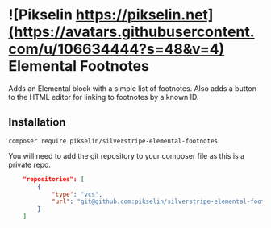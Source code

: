 # ![Pikselin https://pikselin.net](https://avatars.githubusercontent.com/u/106634444?s=48&v=4)  Elemental Footnotes

Adds an Elemental block with a simple list of footnotes. Also adds a button to the HTML editor for linking to footnotes by a known ID.

## Installation

```
composer require pikselin/silverstripe-elemental-footnotes
```

You will need to add the git repository to your composer file as this is a private repo.

```json
    "repositories": [
        {
            "type": "vcs",
            "url": "git@github.com:pikselin/silverstripe-elemental-footnotes"
        }
    ]
```

